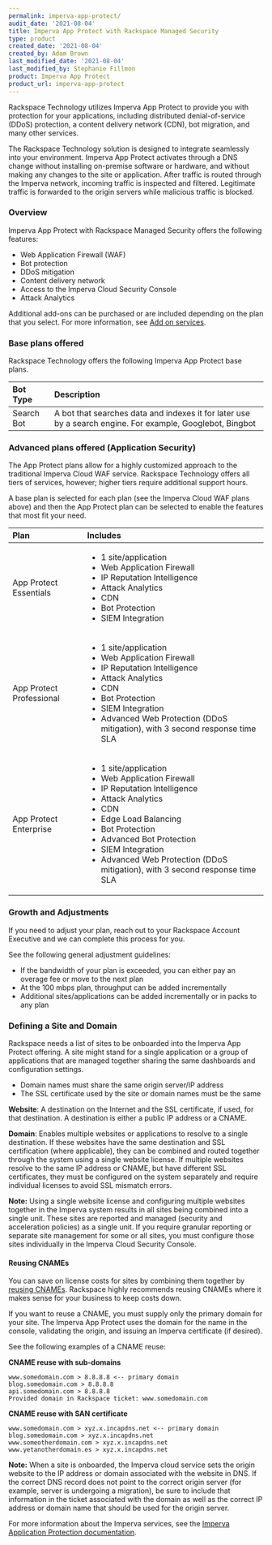 ```yaml
---
permalink: imperva-app-protect/
audit_date: '2021-08-04'
title: Imperva App Protect with Rackspace Managed Security
type: product
created_date: '2021-08-04'
created_by: Adam Brown
last_modified_date: '2021-08-04'
last_modified_by: Stephanie Fillmon
product: Imperva App Protect
product_url: imperva-app-protect
---
```


Rackspace Technology utilizes Imperva App Protect to provide you with
protection for your applications, including distributed denial-of-service
(DDoS) protection, a content delivery network (CDN), bot migration, and many
other services.

The Rackspace Technology solution is designed to integrate seamlessly into
your environment. Imperva App Protect activates through a DNS change without
installing on-premise software or hardware, and without making any changes
to the site or application. After traffic is routed through the Imperva
network, incoming traffic is inspected and filtered. Legitimate traffic is
forwarded to the origin servers while malicious traffic is blocked.

### Overview

Imperva App Protect with Rackspace Managed Security offers the following
features:

- Web Application Firewall (WAF)
- Bot protection
- DDoS mitigation
- Content delivery network
- Access to the Imperva Cloud Security Console
- Attack Analytics

Additional add-ons can be purchased or are included depending on the plan that
you select. For more information, see [Add on services](placeholder-link).

### Base plans offered

Rackspace Technology offers the following Imperva App Protect base plans.

| **Bot Type**  | **Description** |
| :-- | :-- |
| Search Bot  | A bot that searches data and indexes it for later use by a search engine. For example, Googlebot, Bingbot |

### Advanced plans offered (Application Security)

The App Protect plans allow for a highly customized approach to the
traditional Imperva Cloud WAF service. Rackspace Technology offers all tiers
of services, however; higher tiers require additional support hours.

A base plan is selected for each plan (see the Imperva Cloud WAF plans above)
and then the App Protect plan can be selected to enable the features that most
fit your need.

| **Plan**  | **Includes** |
| :-- | :-- |
| App Protect Essentials  | <ul><li>1 site/application</li><li>Web Application Firewall</li><li>IP Reputation Intelligence</li><li>Attack Analytics</li><li>CDN</li><li>Bot Protection</li><li>SIEM Integration</li></ul> |
| App Protect Professional  | <ul><li>1 site/application</li><li>Web Application Firewall</li><li>IP Reputation Intelligence</li><li>Attack Analytics</li><li>CDN</li><li>Bot Protection</li><li>SIEM Integration</li><li>Advanced Web Protection (DDoS mitigation), with 3 second response time SLA</li></ul> |
| App Protect Enterprise  | <ul><li>1 site/application</li><li>Web Application Firewall</li><li>IP Reputation Intelligence</li><li>Attack Analytics</li><li>CDN</li><li>Edge Load Balancing</li><li>Bot Protection</li><li>Advanced Bot Protection </li><li>SIEM Integration</li><li>Advanced Web Protection (DDoS mitigation), with 3 second response time SLA</li></ul> |

### Growth and Adjustments

If you need to adjust your plan, reach out to your Rackspace Account
Executive and we can complete this process for you.

See the following general adjustment guidelines:

- If the bandwidth of your plan is exceeded, you can either pay an overage fee
  or move to the next plan
- At the 100 mbps plan, throughput can be added incrementally
- Additional sites/applications can be added incrementally or in packs to
  any plan

### Defining a Site and Domain

Rackspace needs a list of sites to be onboarded into the Imperva App Protect
offering. A site might stand for a single application or a group of
applications that are managed together sharing the same dashboards and
configuration settings.

- Domain names must share the same origin server/IP address
- The SSL certificate used by the site or domain names must be the same

**Website**: A destination on the Internet and the SSL certificate, if
used, for that destination. A destination is either a public IP address or
a CNAME.

**Domain**: Enables multiple websites or applications to resolve to a single
destination. If these websites have the same destination and SSL
certification (where applicable), they can be combined and routed together
through the system using a single website license. If multiple websites
resolve to the same IP address or CNAME, but have different SSL
certificates, they must be configured on the system separately and require
individual licenses to avoid SSL mismatch errors.

**Note:** Using a single website license and configuring multiple websites
together in the Imperva system results in all sites being combined into a
single unit. These sites are reported and managed (security and acceleration
policies) as a single unit. If you require granular reporting or separate
site management for some or all sites, you must configure those sites
individually in the Imperva Cloud Security Console.

#### Reusing CNAMEs

You can save on license costs for sites by combining them together by
[reusing CNAMEs](https://docs.imperva.com/bundle/cloud-application-security/page/more/cname-reuse.htm).
Rackspace highly recommends reusing CNAMEs where it makes sense for your
business to keep costs down.

If you want to reuse a CNAME, you must supply only the primary domain for
your site. The Imperva App Protect uses the domain for the name in the
console, validating the origin, and issuing an Imperva certificate (if desired).

See the following examples of a CNAME reuse:

**CNAME reuse with sub-domains**

    www.somedomain.com > 8.8.8.8 <-- primary domain
    blog.somedomain.com > 8.8.8.8
    api.somedomain.com > 8.8.8.8
    Provided domain in Rackspace ticket: www.somedomain.com

**CNAME reuse with SAN certificate**

    www.somedomain.com > xyz.x.incapdns.net <-- primary domain
    blog.somedomain.com > xyz.x.incapdns.net
    www.someotherdomain.com > xyz.x.incapdns.net
    www.yetanotherdomain.es > xyz.x.incapdns.net

**Note:** When a site is onboarded, the Imperva cloud service sets the origin
website to the IP address or domain associated with the website in DNS. If the
correct DNS record does not point to the correct origin server (for example,
server is undergoing a migration), be sure to include that information in
the ticket associated with the domain as well as the correct IP address or
domain name that should be used for the origin server.

For more information about the Imperva services, see the
[Imperva Application Protection documentation](https://docs.imperva.com/category/AppSec).
